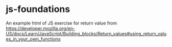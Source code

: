 # js-foundations

An example html of JS exercise for return value from https://developer.mozilla.org/en-US/docs/Learn/JavaScript/Building_blocks/Return_values#using_return_values_in_your_own_functions

